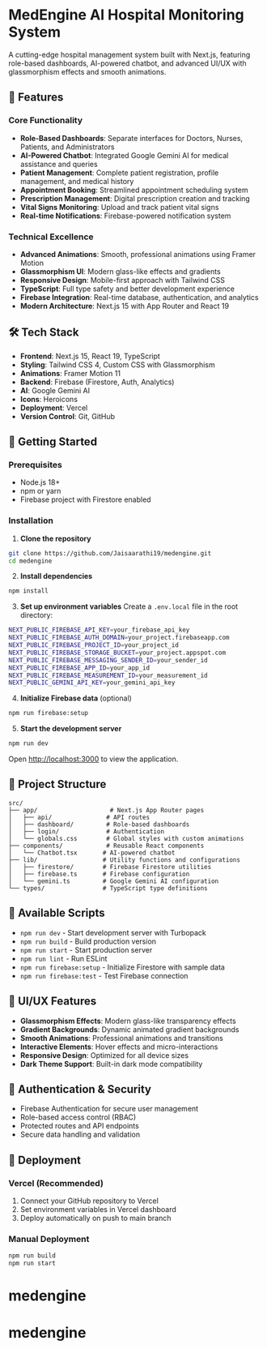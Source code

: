# MedEngine AI Hospital Monitoring System

A cutting-edge hospital management system built with Next.js, featuring role-based dashboards, AI-powered chatbot, and advanced UI/UX with glassmorphism effects and smooth animations.

## 🚀 Features

### Core Functionality
- **Role-Based Dashboards**: Separate interfaces for Doctors, Nurses, Patients, and Administrators
- **AI-Powered Chatbot**: Integrated Google Gemini AI for medical assistance and queries
- **Patient Management**: Complete patient registration, profile management, and medical history
- **Appointment Booking**: Streamlined appointment scheduling system
- **Prescription Management**: Digital prescription creation and tracking
- **Vital Signs Monitoring**: Upload and track patient vital signs
- **Real-time Notifications**: Firebase-powered notification system

### Technical Excellence
- **Advanced Animations**: Smooth, professional animations using Framer Motion
- **Glassmorphism UI**: Modern glass-like effects and gradients
- **Responsive Design**: Mobile-first approach with Tailwind CSS
- **TypeScript**: Full type safety and better development experience
- **Firebase Integration**: Real-time database, authentication, and analytics
- **Modern Architecture**: Next.js 15 with App Router and React 19

## 🛠️ Tech Stack

- **Frontend**: Next.js 15, React 19, TypeScript
- **Styling**: Tailwind CSS 4, Custom CSS with Glassmorphism
- **Animations**: Framer Motion 11
- **Backend**: Firebase (Firestore, Auth, Analytics)
- **AI**: Google Gemini AI
- **Icons**: Heroicons
- **Deployment**: Vercel
- **Version Control**: Git, GitHub

## 🚀 Getting Started

### Prerequisites
- Node.js 18+ 
- npm or yarn
- Firebase project with Firestore enabled

### Installation

1. **Clone the repository**
```bash
git clone https://github.com/Jaisaarathi19/medengine.git
cd medengine
```

2. **Install dependencies**
```bash
npm install
```

3. **Set up environment variables**
Create a `.env.local` file in the root directory:
```bash
NEXT_PUBLIC_FIREBASE_API_KEY=your_firebase_api_key
NEXT_PUBLIC_FIREBASE_AUTH_DOMAIN=your_project.firebaseapp.com
NEXT_PUBLIC_FIREBASE_PROJECT_ID=your_project_id
NEXT_PUBLIC_FIREBASE_STORAGE_BUCKET=your_project.appspot.com
NEXT_PUBLIC_FIREBASE_MESSAGING_SENDER_ID=your_sender_id
NEXT_PUBLIC_FIREBASE_APP_ID=your_app_id
NEXT_PUBLIC_FIREBASE_MEASUREMENT_ID=your_measurement_id
NEXT_PUBLIC_GEMINI_API_KEY=your_gemini_api_key
```

4. **Initialize Firebase data** (optional)
```bash
npm run firebase:setup
```

5. **Start the development server**
```bash
npm run dev
```

Open [http://localhost:3000](http://localhost:3000) to view the application.

## 📁 Project Structure

```
src/
├── app/                    # Next.js App Router pages
│   ├── api/               # API routes
│   ├── dashboard/         # Role-based dashboards
│   ├── login/             # Authentication
│   └── globals.css        # Global styles with custom animations
├── components/            # Reusable React components
│   └── Chatbot.tsx       # AI-powered chatbot
├── lib/                  # Utility functions and configurations
│   ├── firestore/        # Firebase Firestore utilities
│   ├── firebase.ts       # Firebase configuration
│   └── gemini.ts         # Google Gemini AI configuration
└── types/                # TypeScript type definitions
```

## 🔧 Available Scripts

- `npm run dev` - Start development server with Turbopack
- `npm run build` - Build production version
- `npm run start` - Start production server
- `npm run lint` - Run ESLint
- `npm run firebase:setup` - Initialize Firestore with sample data
- `npm run firebase:test` - Test Firebase connection

## 🎨 UI/UX Features

- **Glassmorphism Effects**: Modern glass-like transparency effects
- **Gradient Backgrounds**: Dynamic animated gradient backgrounds
- **Smooth Animations**: Professional animations and transitions
- **Interactive Elements**: Hover effects and micro-interactions
- **Responsive Design**: Optimized for all device sizes
- **Dark Theme Support**: Built-in dark mode compatibility

## 🔐 Authentication & Security

- Firebase Authentication for secure user management
- Role-based access control (RBAC)
- Protected routes and API endpoints
- Secure data handling and validation

## 📱 Deployment

### Vercel (Recommended)
1. Connect your GitHub repository to Vercel
2. Set environment variables in Vercel dashboard
3. Deploy automatically on push to main branch

### Manual Deployment
```bash
npm run build
npm run start
```
# medengine
# medengine
